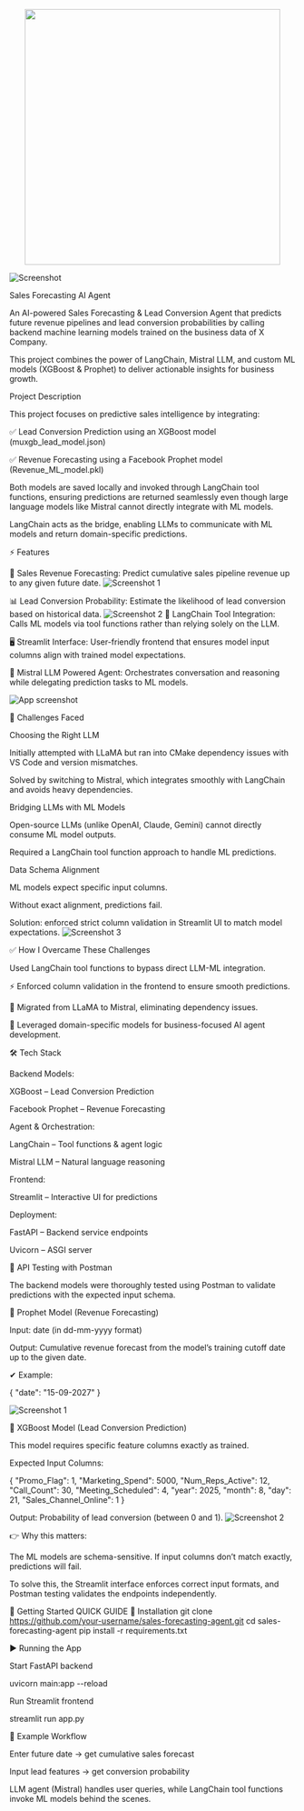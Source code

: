 <p align="center">
  <img src="https://img.shields.io/badge/REVENUE FORECASTING & LEAD CONVERSION %20AGENT-5E836F?style=for-the-badge&logoColor=white&labelColor=5E836F&color=5E836F" width="450"/>
</p>






![Screenshot](https://github.com/manireddy11/SALESFORECAST-AGENT-/blob/02919c5becf839e2323855b11098d12bb3fc5c65/Screenshot%202025-08-21%20211250.png?raw=true)


 Sales Forecasting AI Agent

An AI-powered Sales Forecasting & Lead Conversion Agent that predicts future revenue pipelines and lead conversion probabilities by calling backend machine learning models trained on the business data of X Company.

This project combines the power of LangChain, Mistral LLM, and custom ML models (XGBoost & Prophet) to deliver actionable insights for business growth.

 Project Description

This project focuses on predictive sales intelligence by integrating:

✅ Lead Conversion Prediction using an XGBoost model (muxgb_lead_model.json)

✅ Revenue Forecasting using a Facebook Prophet model (Revenue_ML_model.pkl)

Both models are saved locally and invoked through LangChain tool functions, ensuring predictions are returned seamlessly even though large language models like Mistral cannot directly integrate with ML models.

 LangChain acts as the bridge, enabling LLMs to communicate with ML models and return domain-specific predictions.

⚡ Features

🔮 Sales Revenue Forecasting: Predict cumulative sales pipeline revenue up to any given future date.
![Screenshot 1](https://github.com/manireddy11/SALESFORECAST-AGENT-/blob/b790b308c3c16b18ec98511da88943fd16b54cea/Screenshot%202025-08-21%20211346.png?raw=true)

📊 Lead Conversion Probability: Estimate the likelihood of lead conversion based on historical data.
![Screenshot 2](https://github.com/manireddy11/SALESFORECAST-AGENT-/blob/b790b308c3c16b18ec98511da88943fd16b54cea/Screenshot%202025-08-21%20211452.png?raw=true)
🔗 LangChain Tool Integration: Calls ML models via tool functions rather than relying solely on the LLM.

🖥️ Streamlit Interface: User-friendly frontend that ensures model input columns align with trained model expectations.

🤖 Mistral LLM Powered Agent: Orchestrates conversation and reasoning while delegating prediction tasks to ML models.

![App screenshot](https://raw.githubusercontent.com/manireddy11/SALESFORECAST-AGENT-/c0ae939445cf3d45669dd281b75e7664a35434bf/Screenshot%202025-08-21%20145731.png)


🚧 Challenges Faced

Choosing the Right LLM

Initially attempted with LLaMA but ran into CMake dependency issues with VS Code and version mismatches.

Solved by switching to Mistral, which integrates smoothly with LangChain and avoids heavy dependencies.

Bridging LLMs with ML Models

Open-source LLMs (unlike OpenAI, Claude, Gemini) cannot directly consume ML model outputs.

Required a LangChain tool function approach to handle ML predictions.

Data Schema Alignment

ML models expect specific input columns.

Without exact alignment, predictions fail.

Solution: enforced strict column validation in Streamlit UI to match model expectations.
![Screenshot 3](https://github.com/manireddy11/SALESFORECAST-AGENT-/blob/b790b308c3c16b18ec98511da88943fd16b54cea/Screenshot%202025-08-21%20211517.png?raw=true)

✅ How I Overcame These Challenges

 Used LangChain tool functions to bypass direct LLM-ML integration.

⚡ Enforced column validation in the frontend to ensure smooth predictions.

🔄 Migrated from LLaMA to Mistral, eliminating dependency issues.

🎯 Leveraged domain-specific models for business-focused AI agent development.

🛠️ Tech Stack

Backend Models:

XGBoost
 – Lead Conversion Prediction

Facebook Prophet
 – Revenue Forecasting

Agent & Orchestration:

LangChain
 – Tool functions & agent logic

Mistral LLM
 – Natural language reasoning

Frontend:

Streamlit
 – Interactive UI for predictions

Deployment:

FastAPI
 – Backend service endpoints

Uvicorn
 – ASGI server


🧪 API Testing with Postman

The backend models were thoroughly tested using Postman to validate predictions with the expected input schema.

🔹 Prophet Model (Revenue Forecasting)

Input: date (in dd-mm-yyyy format)

Output: Cumulative revenue forecast from the model’s training cutoff date up to the given date.

✔ Example:

{
  "date": "15-09-2027"
}

![Screenshot 1](https://github.com/manireddy11/SALESFORECAST-AGENT-/blob/7dff296c83cfb5e7912c8559c51f822102a16879/Screenshot%20(58).png?raw=true)

 🔹 XGBoost Model (Lead Conversion Prediction)

This model requires specific feature columns exactly as trained.

Expected Input Columns:

{
  "Promo_Flag": 1,
  "Marketing_Spend": 5000,
  "Num_Reps_Active": 12,
  "Call_Count": 30,
  "Meeting_Scheduled": 4,
  "year": 2025,
  "month": 8,
  "day": 21,
  "Sales_Channel_Online": 1
}


Output: Probability of lead conversion (between 0 and 1).
![Screenshot 2](https://github.com/manireddy11/SALESFORECAST-AGENT-/blob/7dff296c83cfb5e7912c8559c51f822102a16879/Screenshot%20(57).png?raw=true)

👉 Why this matters:


The ML models are schema-sensitive. If input columns don’t match exactly, predictions will fail.

To solve this, the Streamlit interface enforces correct input formats, and Postman testing validates the endpoints independently.






🚀 Getting Started QUICK GUIDE 
🔧 Installation
git clone https://github.com/your-username/sales-forecasting-agent.git
cd sales-forecasting-agent
pip install -r requirements.txt


▶️ Running the App

Start FastAPI backend

uvicorn main:app --reload


Run Streamlit frontend

streamlit run app.py

📌 Example Workflow

Enter future date → get cumulative sales forecast

Input lead features → get conversion probability

LLM agent (Mistral) handles user queries, while LangChain tool functions invoke ML models behind the scenes.
